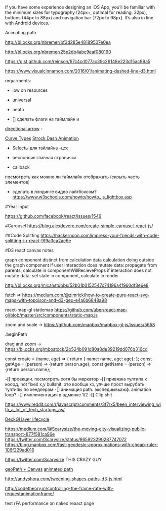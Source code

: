If you have some experience designing an iOS App, you’ll be familiar with the minimum sizes for typography (24px+, optimal for reading: 32px), buttons (44px to 88px) and navigation bar (72px to 98px). It’s also in line with Android devices.



 Animating path

 http://bl.ocks.org/nbremer/bf3d285e48189507e0ea

 http://bl.ocks.org/nbremer/25e2db4abc9eaf080190

 https://gist.github.com/reinson/97c4cd077ac39c29148e223d15ac89a5

 https://www.visualcinnamon.com/2016/01/animating-dashed-line-d3.html

 requirments:

  - low on resources
  - universal
  - neato


 - [] сделать флаги на таймлайн и


[directional arrow](http://bl.ocks.org/veltman/2ffca9dfddbfe67dc8e70a08fa429d6b)  -

[](https://stackoverflow.com/questions/43853980/can-i-get-a-point-along-an-svg-path-without-rendering-it)


[Curve Types]( http://bl.ocks.org/emmasaunders/raw/c25a147970def2b02d8c7c2719dc7502/ )
[Strock Dash Animation](https://bl.ocks.org/mbostock/5649592)


 - Selectы для тайлайна
 -цсс
 - респонсив главная страничка

 - callback

 посмотреть как можно ли таймлайн отображать
 (скрыть часть элементов)

 - сделать в лэндинге видео лайтбоксом?
 https://www.w3schools.com/howto/howto_js_lightbox.asp


#Year Input

https://github.com/facebook/react/issues/1549


#Carousel
https://blog.alexdevero.com/create-simple-carousel-react-js/


##Code Splitting
https://hackernoon.com/impress-your-friends-with-code-splitting-in-react-9f9a3ca2ae6e


#D3 react canvas notes

graph component distinct from calculation
data calculation doing outside the graph component
if user interaction does mutate data: propagate from parents, calculate in componentWillRecieveProps
if interaction does not mutate data: set state in component, calculate in render

http://bl.ocks.org/micahstubbs/52b01b0152547c74196a4f960df3e6e8

fetch => https://medium.com/@zimrick/how-to-create-pure-react-svg-maps-with-topojson-and-d3-geo-e4a6b6848a98

react-map-gl staticmap https://github.com/uber/react-map-gl/blob/master/src/components/static-map.js

zoom and scale -> https://github.com/mapbox/mapbox-gl-js/issues/5658

.beginPath

drag and zoom -> https://bl.ocks.org/mbostock/2b534b091d80a8de39219dd076b316cd


const create = (name, age) => {
  return { name: name, age: age};
};
const getAge = (person) => {return person.age};
const getName = (person) => {return person.name};





 -[] проекции. посмотреть хотя бы меркатор
 -[] привязка тултипа к коорд, not fixed x,y bullshit. это вообще хз, улчше прост вырубать тултипы по хендлерам
 -[] анимация path. экспедиывьажф. animation loop?
 -[] имплементация в админке 1/2
 -[] Clip shit



https://www.reddit.com/r/javascript/comments/3f7rx5/been_interviewing_with_a_lot_of_tech_startups_as/


[DeckGl layer lifecycle](https://github.com/uber/deck.gl/blob/master/docs/advanced/layer-lifecycle.md)


https://medium.com/@Scarysize/the-moving-city-visualizing-public-transport-877f581ca96e
https://twitter.com/Scarysize/status/865923290287747072
https://blog.mapbox.com/fast-geodesic-approximations-with-cheap-ruler-106f229ad016

https://twitter.com/Scarysize THIS CRAZY GUY


[geoPath + Canvas](https://bl.ocks.org/mbostock/3783604)
[animated path](http://bl.ocks.org/rveciana/502db152b70cddfd554e9d48ee23e279)


http://andyshora.com/tweening-shapes-paths-d3-js.html


http://codetheory.in/controlling-the-frame-rate-with-requestanimationframe/


test rFA performance on naked reaact page

